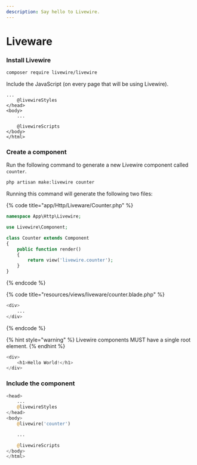 ```yaml
---
description: Say hello to Livewire.
---
```


# Liveware

### Install Livewire

```bash
composer require livewire/livewire
```

Include the JavaScript \(on every page that will be using Livewire\).

```text
...
    @livewireStyles
</head>
<body>
    ...

    @livewireScripts
</body>
</html>
```

### Create a component <a id="create-a-component"></a>

Run the following command to generate a new Livewire component called `counter`.

```bash
php artisan make:livewire counter
```

Running this command will generate the following two files:

{% code title="app/Http/Liveware/Counter.php" %}
```php
namespace App\Http\Livewire;

use Livewire\Component;

class Counter extends Component
{
    public function render()
    {
        return view('livewire.counter');
    }
}
```
{% endcode %}

{% code title="resources/views/liveware/counter.blade.php" %}
```php
<div>
    ...
</div>
```
{% endcode %}

{% hint style="warning" %}
Livewire components MUST have a single root element.
{% endhint %}

```php
<div>
    <h1>Hello World!</h1>
</div>
```

### Include the component <a id="include-the-component"></a>

```php
<head>
    ...
    @livewireStyles
</head>
<body>
    @livewire('counter')

    ...

    @livewireScripts
</body>
</html>
```

